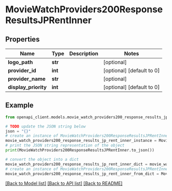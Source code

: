 # MovieWatchProviders200ResponseResultsJPRentInner


## Properties

Name | Type | Description | Notes
------------ | ------------- | ------------- | -------------
**logo_path** | **str** |  | [optional] 
**provider_id** | **int** |  | [optional] [default to 0]
**provider_name** | **str** |  | [optional] 
**display_priority** | **int** |  | [optional] [default to 0]

## Example

```python
from openapi_client.models.movie_watch_providers200_response_results_jp_rent_inner import MovieWatchProviders200ResponseResultsJPRentInner

# TODO update the JSON string below
json = "{}"
# create an instance of MovieWatchProviders200ResponseResultsJPRentInner from a JSON string
movie_watch_providers200_response_results_jp_rent_inner_instance = MovieWatchProviders200ResponseResultsJPRentInner.from_json(json)
# print the JSON string representation of the object
print(MovieWatchProviders200ResponseResultsJPRentInner.to_json())

# convert the object into a dict
movie_watch_providers200_response_results_jp_rent_inner_dict = movie_watch_providers200_response_results_jp_rent_inner_instance.to_dict()
# create an instance of MovieWatchProviders200ResponseResultsJPRentInner from a dict
movie_watch_providers200_response_results_jp_rent_inner_from_dict = MovieWatchProviders200ResponseResultsJPRentInner.from_dict(movie_watch_providers200_response_results_jp_rent_inner_dict)
```
[[Back to Model list]](../README.md#documentation-for-models) [[Back to API list]](../README.md#documentation-for-api-endpoints) [[Back to README]](../README.md)


